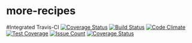 # more-recipes
#Integrated Travis-CI
[![Coverage Status](https://coveralls.io/repos/github/Adekunle24/more-recipes/badge.svg?branch=master)](https://coveralls.io/github/Adekunle24/more-recipes?branch=develop)
[![Build Status](https://travis-ci.org/Adekunle24/more-recipes.svg?branch=develop)](https://travis-ci.org/Adekunle24/more-recipes)
[![Code Climate](https://codeclimate.com/github/Adekunle24/more-recipes/badges/gpa.svg)](https://codeclimate.com/github/Adekunle24/more-recipes)
[![Test Coverage](https://codeclimate.com/github/Adekunle24/more-recipes/badges/coverage.svg)](https://codeclimate.com/github/Adekunle24/more-recipes/coverage)
[![Issue Count](https://codeclimate.com/github/Adekunle24/more-recipes/badges/issue_count.svg)](https://codeclimate.com/github/Adekunle24/more-recipes)
[![Coverage Status](https://coveralls.io/repos/github/Adekunle24/more-recipes/badge.svg?branch=master)](https://coveralls.io/github/Adekunle24/more-recipes?branch=develop)
